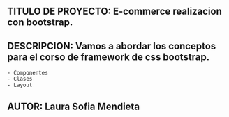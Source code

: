 ## TITULO DE PROYECTO: E-commerce realizacion con bootstrap.

## DESCRIPCION: Vamos a abordar los conceptos para el corso de framework de css bootstrap.
    - Componentes
    - Clases
    - Layout



## AUTOR: Laura Sofia Mendieta